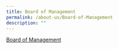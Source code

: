 ```yaml
---
title: Board of Management
permalink: /about-us/Board-of-Management
description: ""
---
```



[Board of Management](/files/About%20Us/Board%20of%20Mgmt/PA%20Board%20of%20Management%20List%20for%20Intranet%20and%20Website%20(updated%2022%20June%202022).pdf)